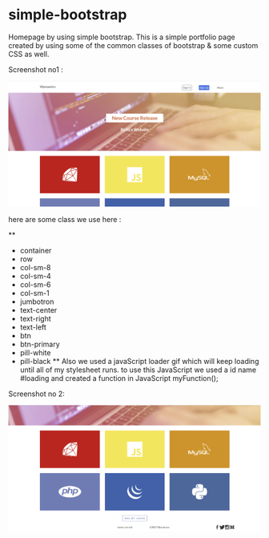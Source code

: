 # simple-bootstrap
Homepage by using simple bootstrap.
This is a simple portfolio page created by using some of the common classes of bootstrap & some custom CSS as well.

Screenshot no1 :

![](./image/ss11.png)

here are some class we use here : 

**
- container
- row
- col-sm-8
- col-sm-4
- col-sm-6
- col-sm-1
- jumbotron
- text-center
- text-right
- text-left
- btn
-  btn-primary
- pill-white
- pill-black **
Also we used a javaScript loader gif which will keep loading until all of my stylesheet runs. 
to use this JavaScript we used a id name #loading and created a function in JavaScript myFunction();



Screenshot no 2:

![](./image/ss22.png)
